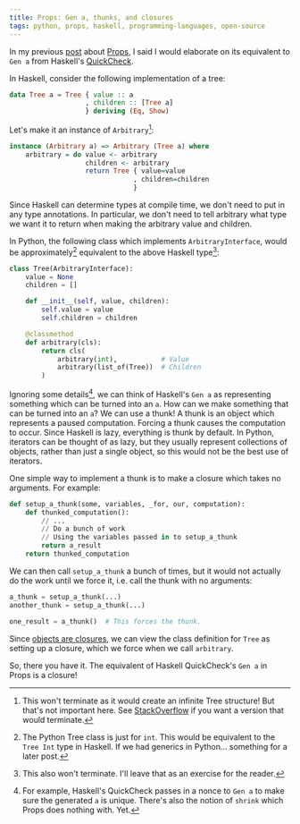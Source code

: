 ```yaml
---
title: Props: Gen a, thunks, and closures
tags: python, props, haskell, programming-languages, open-source
---
```


In my previous [post](/posts/2014-02-17-props-now-on-pypi.html) about [Props](https://pypi.python.org/pypi/props/), I said I would elaborate on its equivalent to `Gen a` from Haskell's [QuickCheck](https://en.wikipedia.org/wiki/QuickCheck).

In Haskell, consider the following implementation of a tree:

~~~ Haskell
data Tree a = Tree { value :: a
                   , children :: [Tree a]
                   } deriving (Eq, Show)
~~~

Let's make it an instance of `Arbitrary`[^1]:

~~~ Haskell
instance (Arbitrary a) => Arbitrary (Tree a) where
    arbitrary = do value <- arbitrary
                   children <- arbitrary
                   return Tree { value=value
                               , children=children
                               }
~~~

[^1]: This won't terminate as it would create an infinite Tree structure! But that's not important here. See [StackOverflow](http://stackoverflow.com/questions/15959357/quickcheck-arbitrary-instances-of-nested-data-structures-that-generate-balanced) if you want a version that would terminate.

Since Haskell can determine types at compile time, we don't need to put in any type annotations. In particular, we don't need to tell arbitrary what type we want it to return when making the arbitrary value and children.

In Python, the following class which implements `ArbitraryInterface`, would be approximately[^2] equivalent to the above Haskell type[^3]:

~~~ Python
class Tree(ArbitraryInterface):
    value = None
    children = []

    def __init__(self, value, children):
        self.value = value
        self.children = children

    @classmethod
    def arbitrary(cls):
        return cls(
            arbitrary(int),           # Value
            arbitrary(list_of(Tree))  # Children
        )
~~~

[^2]: The Python Tree class is just for `int`. This would be equivalent to the `Tree Int` type in Haskell. If we had generics in Python... something for a later post.

[^3]: This also won't terminate. I'll leave that as an exercise for the reader.

Ignoring some details[^4], we can think of Haskell's `Gen a` as representing something which can be turned into an `a`. How can we make something that can be turned into an `a`? We can use a thunk! A thunk is an object which represents a paused computation. Forcing a thunk causes the computation to occur. Since Haskell is lazy, everything is thunk by default. In Python, iterators can be thought of as lazy, but they usually represent collections of objects, rather than just a single object, so this would not be the best use of iterators.

[^4]: For example, Haskell's QuickCheck passes in a nonce to `Gen a` to make sure the generated `a` is unique. There's also the notion of `shrink` which Props does nothing with. Yet.

One simple way to implement a thunk is to make a closure which takes no arguments. For example:

~~~ Python
def setup_a_thunk(some, variables, _for, our, computation):
    def thunked_computation():
        // ...
        // Do a bunch of work
        // Using the variables passed in to setup_a_thunk
        return a_result
    return thunked_computation
~~~

We can then call `setup_a_thunk` a bunch of times, but it would not actually do the work until we force it, i.e. call the thunk with no arguments:

~~~ Python
a_thunk = setup_a_thunk(...)
another_thunk = setup_a_thunk(...)

one_result = a_thunk()  # This forces the thunk.
~~~

Since [objects are closures](http://c2.com/cgi/wiki?ClosuresAndObjectsAreEquivalent), we can view the class definition for `Tree` as setting up a closure, which we force when we call `arbitrary`.

So, there you have it. The equivalent of Haskell QuickCheck's `Gen a` in Props is a closure!
